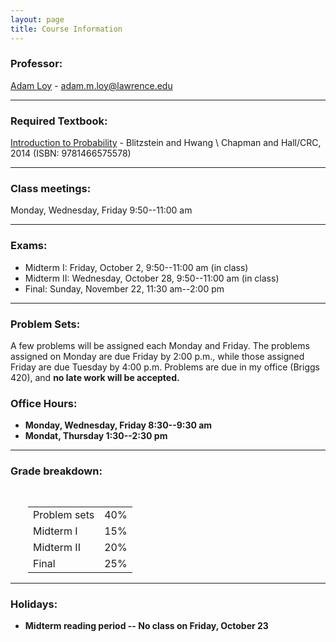 ```yaml
---
layout: page
title: Course Information
---
```


### Professor:

[Adam Loy](http://aloy.github.io) - [adam.m.loy@lawrence.edu](mailto:adam.m.loy@lawrence.edu)

* * *

### Required Textbook:

[Introduction to Probability](https://www.crcpress.com/Introduction-to-Probability/Blitzstein-Hwang/9781466575578) - Blitzstein and Hwang \\
   Chapman and Hall/CRC, 2014 (ISBN: 9781466575578)

* * *

### Class meetings: 

Monday, Wednesday, Friday 9:50--11:00 am

* * *

### <a name="exams"></a>Exams:

* Midterm I: Friday, October 2, 9:50--11:00 am (in class)
* Midterm II: Wednesday, October 28, 9:50--11:00 am (in class)
* Final: Sunday, November 22, 11:30 am--2:00 pm

* * *

### <a name="problems"></a>Problem Sets:

A few problems will be assigned each Monday and Friday. The problems assigned on Monday are due Friday by 2:00 p.m., while those assigned Friday are due Tuesday by 4:00 p.m. Problems are due in my office (Briggs 420), and <b>no late work will be accepted.

### <a name="oh"></a>Office Hours: 

* Monday, Wednesday, Friday 8:30--9:30 am 
* Mondat, Thursday 1:30--2:30 pm

* * *

### <a name="grading"></a>Grade breakdown:

<div style="padding-left:2em;padding-top:1em;">
<table style="width:400px;">
<tr> <td> Problem sets              </td> <td> 40% </td></tr>
<tr> <td> Midterm I       </td> <td> 15% </td></tr>
<tr> <td> Midterm II       </td> <td> 20% </td></tr>
<tr> <td> Final            </td> <td> 25% </td></tr>
</table>
</div>

* * *

### Holidays:

* Midterm reading period -- No class on Friday, October 23
